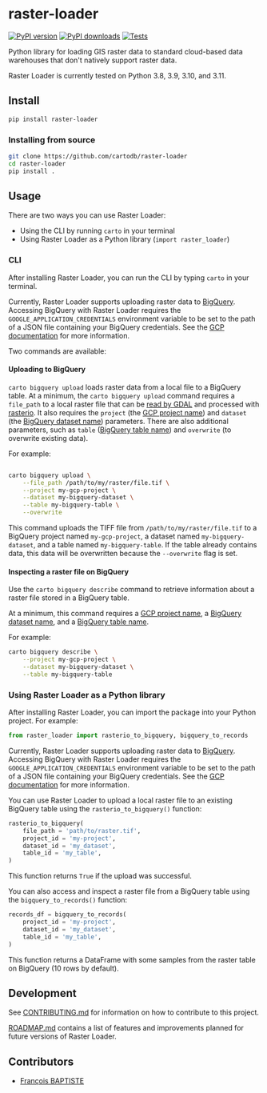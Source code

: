 # raster-loader

[![PyPI version](https://badge.fury.io/py/raster-loader.svg)](https://badge.fury.io/py/raster-loader)
[![PyPI downloads](https://img.shields.io/pypi/dm/raster-loader.svg)](https://pypistats.org/packages/raster-loader)
[![Tests](https://github.com/cartodb/raster-loader/actions/workflows/ci.yml/badge.svg)](https://github.com/cartodb/raster-loader/actions)

Python library for loading GIS raster data to standard cloud-based data warehouses that
don't natively support raster data.

Raster Loader is currently tested on Python 3.8, 3.9, 3.10, and 3.11.

## Install

```bash
pip install raster-loader
```

### Installing from source

```bash
git clone https://github.com/cartodb/raster-loader
cd raster-loader
pip install .
```

## Usage

There are two ways you can use Raster Loader:

* Using the CLI by running `carto` in your terminal
* Using Raster Loader as a Python library (`import raster_loader`)

### CLI

After installing Raster Loader, you can run the CLI by typing `carto` in your terminal.

Currently, Raster Loader supports uploading raster data to [BigQuery](https://cloud.google.com/bigquery).
Accessing BigQuery with Raster Loader requires the
`GOOGLE_APPLICATION_CREDENTIALS` environment variable to be set to the path of a JSON
file containing your BigQuery credentials. See the
[GCP documentation](https://cloud.google.com/docs/authentication/provide-credentials-adc#local-key)
for more information.

Two commands are available:

#### Uploading to BigQuery

`carto bigquery upload` loads raster data from a local file to a BigQuery table.
At a minimum, the `carto bigquery upload` command requires a `file_path` to a local
raster file that can be [read by GDAL](https://gdal.org/drivers/raster/index.html) and processed with [rasterio](https://rasterio.readthedocs.io/en/latest/). It also requires
the `project` (the [GCP project name](https://cloud.google.com/resource-manager/docs/creating-managing-projects))
and `dataset` (the [BigQuery dataset name](https://cloud.google.com/bigquery/docs/datasets-intro))
parameters. There are also additional parameters, such as `table` ([BigQuery table
name](https://cloud.google.com/bigquery/docs/tables-intro)) and `overwrite` (to
overwrite existing data).

For example:

``` bash

carto bigquery upload \
    --file_path /path/to/my/raster/file.tif \
    --project my-gcp-project \
    --dataset my-bigquery-dataset \
    --table my-bigquery-table \
    --overwrite

```

This command uploads the TIFF file from `/path/to/my/raster/file.tif` to a BigQuery
project named `my-gcp-project`, a dataset named `my-bigquery-dataset`, and a table
named `my-bigquery-table`. If the table already contains data, this data will be
overwritten because the `--overwrite` flag is set.

#### Inspecting a raster file on BigQuery

Use the `carto bigquery describe` command to retrieve information about a raster file
stored in a BigQuery table.

At a minimum, this command requires a
[GCP project name](https://cloud.google.com/resource-manager/docs/creating-managing-projects),
a [BigQuery dataset name](https://cloud.google.com/bigquery/docs/datasets-intro), and a
[BigQuery table name](https://cloud.google.com/bigquery/docs/tables-intro).

For example:

``` bash
carto bigquery describe \
    --project my-gcp-project \
    --dataset my-bigquery-dataset \
    --table my-bigquery-table
```

### Using Raster Loader as a Python library

After installing Raster Loader, you can import the package into your Python project. For
example:

``` python
from raster_loader import rasterio_to_bigquery, bigquery_to_records
```

Currently, Raster Loader supports uploading raster data to [BigQuery](https://cloud.google.com/bigquery). Accessing BigQuery with Raster Loader requires the
`GOOGLE_APPLICATION_CREDENTIALS` environment variable to be set to the path of a JSON
file containing your BigQuery credentials. See the
[GCP documentation](https://cloud.google.com/docs/authentication/provide-credentials-adc#local-key)
for more information.

You can use Raster Loader to upload a local raster file to an existing
BigQuery table using the `rasterio_to_bigquery()` function:

``` python
rasterio_to_bigquery(
    file_path = 'path/to/raster.tif',
    project_id = 'my-project',
    dataset_id = 'my_dataset',
    table_id = 'my_table',
)
```

This function returns `True` if the upload was successful.

You can also access and inspect a raster file from a BigQuery table using the
`bigquery_to_records()` function:

``` python
records_df = bigquery_to_records(
    project_id = 'my-project',
    dataset_id = 'my_dataset',
    table_id = 'my_table',
)
```

This function returns a DataFrame with some samples from the raster table on BigQuery
(10 rows by default).

## Development

See [CONTRIBUTING.md](CONTRIBUTING.md) for information on how to contribute to this
project.

[ROADMAP.md](ROADMAP.md) contains a list of features and improvements planned for future
versions of Raster Loader.

## Contributors

- [François BAPTISTE](https://github.com/francois-baptiste)
